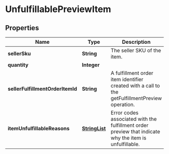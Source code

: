 
# UnfulfillablePreviewItem

## Properties
Name | Type | Description | Notes
------------ | ------------- | ------------- | -------------
**sellerSku** | **String** | The seller SKU of the item. | 
**quantity** | **Integer** |  | 
**sellerFulfillmentOrderItemId** | **String** | A fulfillment order item identifier created with a call to the getFulfillmentPreview operation. | 
**itemUnfulfillableReasons** | [**StringList**](StringList.md) | Error codes associated with the fulfillment order preview that indicate why the item is unfulfillable. |  [optional]



